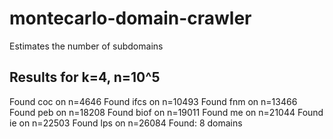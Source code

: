 # montecarlo-domain-crawler
Estimates the number of subdomains

## Results for k=4, n=10^5
Found coc on n=4646
Found ifcs on n=10493
Found fnm on n=13466
Found peb on n=18208
Found biof on n=19011
Found me on n=21044
Found ie on n=22503
Found lps on n=26084
Found: 8 domains